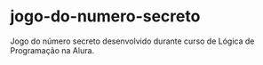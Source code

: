 # jogo-do-numero-secreto
Jogo do número secreto desenvolvido durante curso de Lógica de Programação na Alura.
